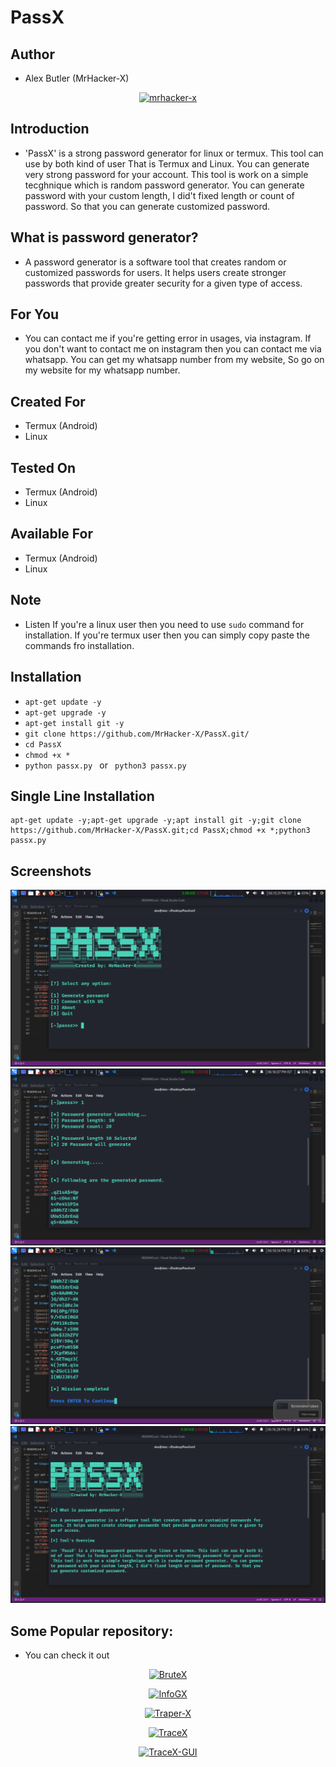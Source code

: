 # PassX
## Author
+ Alex Butler (MrHacker-X)
<p align="center"> <a href="https://github.com/ryo-ma/github-profile-trophy"><img src="https://github-profile-trophy.vercel.app/?username=mrhacker-x" alt="mrhacker-x" /></a> </p>

## Introduction

+ 'PassX' is a strong password generator for linux or termux. This tool can use by both kind of user That is Termux and Linux. You can generate very strong password for your account. This tool is work on a simple tecghnique which is random password generator. You can generate password with your custom length, I did't fixed length or count of password. So that you can generate customized password.

## What is password generator?

+ A password generator is a software tool that creates random or customized passwords for users. It helps users create stronger passwords that provide greater security for a given type of access.

## For You

+ You can contact me if you're getting error in usages, via instagram. If you don't want to contact me on instagram then you can contact me via whatsapp. You can get my whatsapp number from my website, So go on my website for my whatsapp number.

## Created For
+ Termux (Android)
+ Linux

## Tested On
+ Termux (Android)
+ Linux

## Available For
+ Termux (Android)
+ Linux

## Note

+ Listen If you're a linux user then you need to use `sudo` command for installation. If you're termux user then you can simply copy paste the commands fro installation.

## Installation

+ `apt-get update -y`
+ `apt-get upgrade -y`
+ `apt-get install git -y`
+ `git clone https://github.com/MrHacker-X/PassX.git/`
+ `cd PassX`
+ `chmod +x *`
+ `python passx.py ` or ` python3 passx.py`

## Single Line Installation

```
apt-get update -y;apt-get upgrade -y;apt install git -y;git clone https://github.com/MrHacker-X/PassX.git;cd PassX;chmod +x *;python3 passx.py
```
## Screenshots

![photo](https://raw.githubusercontent.com/MrHacker-X/PassX/main/img/1.png)
![photo](https://raw.githubusercontent.com/MrHacker-X/PassX/main/img/2.png)
![photo](https://raw.githubusercontent.com/MrHacker-X/PassX/main/img/3.png)
![photo](https://raw.githubusercontent.com/MrHacker-X/PassX/main/img/4.png)


## Some Popular repository:
+ You can check it out

<p align="center"><a href="https://github.com/MrHacker-X/BruteX.git/"><img title="BruteX" src="https://github-readme-stats.vercel.app/api/pin/?username=MrHacker-X&repo=BruteX&theme=radical"></a>
<p align="center"><a href="https://github.com/MrHacker-X/SploitX.git/"><img title="InfoGX" src="https://github-readme-stats.vercel.app/api/pin/?username=MrHacker-X&repo=InfoGX&theme=radical"></a>
<p align="center"><a href="https://github.com/MrHacker-X/Traper-X.git/"><img title="Traper-X" src="https://github-readme-stats.vercel.app/api/pin/?username=MrHacker-X&repo=Traper-X&theme=radical"></a>
<p align="center"><a href="https://github.com/MrHacker-X/TraceX.git/"><img title="TraceX" src="https://github-readme-stats.vercel.app/api/pin/?username=MrHacker-X&repo=TraceX&theme=radical"></a>
<p align="center"><a href="https://github.com/MrHacker-X/TraceX-GUI.git/"><img title="TraceX-GUI" src="https://github-readme-stats.vercel.app/api/pin/?username=MrHacker-X&repo=TraceX-GUI&theme=radical"></a>




